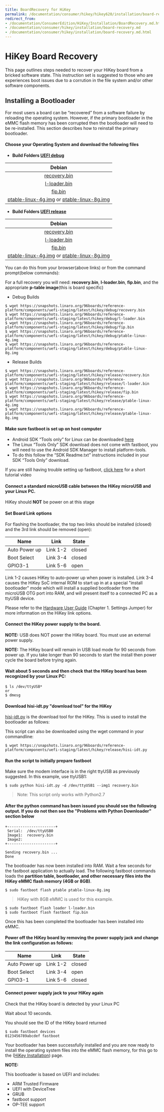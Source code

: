 ```yaml
---
title: BoardRecovery for HiKey
permalink: /documentation/consumer/hikey/hikey620/installation/board-recovery.md.html
redirect_from:
- /documentation/ConsumerEdition/HiKey/Installation/BoardRecovery.md.html
- /documentation/consumer/hikey/installation/board-recovery.md
- /documentation/consumer/hikey/installation/board-recovery.md.html
---
```

# HiKey Board Recovery

This page outlines steps needed to recover your HiKey board from a bricked software state. This instruction set is suggested to those who are experiences boot issues due to a corrution in the file system and/or other software components.

## Installing a Bootloader

For most users a board can be “recovered” from a software failure by reloading the operating system. However, if the primary bootloader in the eMMC flash memory has been corrupted then the bootloader will need to be re-installed. This section describes how to reinstall the primary bootloader.

#### Choose your Operating System and download the following files

- **Build Folders [UEFI debug](http://builds.96boards.org/snapshots/reference-platform/components/uefi-staging/latest/hikey/debug/)**

|  Debian                      |
|:----------------------------:|
| [recovery.bin](https://snapshots.linaro.org/96boards/reference-platform/components/uefi-staging/latest/hikey/debug/recovery.bin)  |  
| [l-loader.bin](https://snapshots.linaro.org/96boards/reference-platform/components/uefi-staging/latest/hikey/debug/l-loader.bin)  |  
|  [fip.bin](https://snapshots.linaro.org/96boards/reference-platform/components/uefi-staging/latest/hikey/debug/fip.bin)           |  
| [ptable-linux-4g.img](https://snapshots.linaro.org/96boards/reference-platform/components/uefi-staging/latest/hikey/debug/ptable-linux-4g.img) or [ptable-linux-8g.img](https://snapshots.linaro.org/96boards/reference-platform/components/uefi-staging/latest/hikey/debug/ptable-linux-8g.img)     |

- **Build Folders [UEFI release](http://builds.96boards.org/snapshots/reference-platform/components/uefi-staging/latest/hikey/debug/)**

|  Debian                      |
|:----------------------------:|
| [recovery.bin](https://snapshots.linaro.org/96boards/reference-platform/components/uefi-staging/latest/hikey/debug/recovery.bin)  |  
| [l-loader.bin](https://snapshots.linaro.org/96boards/reference-platform/components/uefi-staging/latest/hikey/debug/l-loader.bin)  |  
|  [fip.bin](https://snapshots.linaro.org/96boards/reference-platform/components/uefi-staging/latest/hikey/debug/fip.bin)           |  
| [ptable-linux-4g.img](https://snapshots.linaro.org/96boards/reference-platform/components/uefi-staging/latest/hikey/debug/ptable-linux-4g.img) or [ptable-linux-8g.img](https://snapshots.linaro.org/96boards/reference-platform/components/uefi-staging/latest/hikey/debug/ptable-linux-8g.img)     |

You can do this from your browser(above links) or from the command prompt(below commands):

For a full recovery you will need: **recovery.bin**, **l-loader.bin**, **fip.bin**, and the appropriate **p-table image**(this is board specific)

- Debug Builds
```shell
$ wget https://snapshots.linaro.org/96boards/reference-platform/components/uefi-staging/latest/hikey/debug/recovery.bin
$ wget https://snapshots.linaro.org/96boards/reference-platform/components/uefi-staging/latest/hikey/debug/l-loader.bin
$ wget https://snapshots.linaro.org/96boards/reference-platform/components/uefi-staging/latest/hikey/debug/fip.bin
$ wget https://snapshots.linaro.org/96boards/reference-platform/components/uefi-staging/latest/hikey/debug/ptable-linux-4g.img
$ wget https://snapshots.linaro.org/96boards/reference-platform/components/uefi-staging/latest/hikey/debug/ptable-linux-8g.img
```
- Release Builds
```shell
$ wget https://snapshots.linaro.org/96boards/reference-platform/components/uefi-staging/latest/hikey/release/recovery.bin
$ wget https://snapshots.linaro.org/96boards/reference-platform/components/uefi-staging/latest/hikey/release/l-loader.bin
$ wget https://snapshots.linaro.org/96boards/reference-platform/components/uefi-staging/latest/hikey/release/fip.bin
$ wget https://snapshots.linaro.org/96boards/reference-platform/components/uefi-staging/latest/hikey/release/ptable-linux-4g.img
$ wget https://snapshots.linaro.org/96boards/reference-platform/components/uefi-staging/latest/hikey/release/ptable-linux-8g.img
```

#### Make sure fastboot is set up on host computer

- Android SDK “Tools only” for Linux can be downloaded <a href="http://developer.android.com/sdk" target="_blank">here</a>
- The Linux “Tools Only” SDK download does not come with fastboot, you will need to use the Android SDK Manager to install platform-tools.
- To do this follow the “SDK Readme.txt” instructions included in your SDK “Tools Only” download.

If you are still having trouble setting up fastboot, <a href="https://youtu.be/W_zlydVBftA" target="_blank">click here</a> for a short tutorial video

#### Connect a standard microUSB cable between the HiKey microUSB and your Linux PC.

HiKey should **NOT** be power on at this stage

#### Set Board Link options

For flashing the bootloader, the top two links should be installed (closed) and the 3rd link should be removed (open):

Name | Link | State
---- | ---- | -----
Auto Power up | Link 1-2 | closed
Boot Select | Link 3-4 | closed
GPIO3-1 | Link 5-6 | open

Link 1-2 causes HiKey to auto-power up when power is installed. Link 3-4 causes the HiKey SoC internal ROM to start up in at a special "install bootloader" mode which will install a supplied bootloader from the microUSB OTG port into RAM, and will present itself to a connected PC as a ttyUSB device.

Please refer to the [Hardware User Guide](https://github.com/96boards/documentation/blob/master/consumer/hikey/hikey620/hardware-docs/HiKey_User_Guide_CircuitCo.pdf) (Chapter 1. Settings Jumper) for more information on the HiKey link options.

#### Connect the HiKey power supply to the board.

**NOTE:** USB does NOT power the HiKey board. You must use an external power supply.

**NOTE:** The HiKey board will remain in USB load mode for 90 seconds from power up. If you take longer than 90 seconds to start the install then power cycle the board before trying again.

#### Wait about 5 seconds and then check that the HiKey board has been recognized by your Linux PC:

```
$ ls /dev/ttyUSB*
or
$ dmesg
```

#### Download hisi-idt.py "download tool" for the HiKey

[hisi-idt.py](https://snapshots.linaro.org/96boards/reference-platform/components/uefi-staging/latest/hikey/debug/hisi-idt.py) is the download tool for the HiKey. This is used to install the bootloader as follows:

This script can also be downloaded using the wget command in your commandline:

```
$ wget https://snapshots.linaro.org/96boards/reference-platform/components/uefi-staging/latest/hikey/release/hisi-idt.py
```

#### Run the script to initially prepare fastboot

Make sure the modem interface is in the right ttyUSB as previously suggested. In this example, use ttyUSB1:

```
$ sudo python hisi-idt.py -d /dev/ttyUSB1 --img1 recovery.bin
```

> Note: This script only works with Python2.7

#### After the python command has been issued you should see the following output. If you do not then see the "Problems with Python Downloader" section below

```
+----------------------+
 Serial:  /dev/ttyUSB0
 Image1:  recovery.bin
 Image2:  
+----------------------+

Sending recovery.bin ...
Done
```

The bootloader has now been installed into RAM. Wait a few seconds for the fastboot application to actually load. The following fastboot commands
loads the **partition table, bootloader, and other necessary files into the HiKey eMMC flash memory (4GB or 8GB)**.


```
$ sudo fastboot flash ptable ptable-linux-8g.img
```
> HiKey with 8GB eMMC is used for this example.

```
$ sudo fastboot flash loader l-loader.bin
$ sudo fastboot flash fastboot fip.bin
```

Once this has been completed the bootloader has been installed into eMMC.

#### Power off the HiKey board by removing the power supply jack and change the link configuration as follows:

Name | Link | State
---- | ---- | -----
Auto Power up | Link 1-2 | closed
Boot Select | Link 3-4 | open
GPIO3-1 | Link 5-6 | closed

#### Connect power supply jack to your HiKey again

Check that the HiKey board is detected by your Linux PC

Wait about 10 seconds.

You should see the ID of the HiKey board returned

```
$ sudo fastboot devices
0123456789abcdef fastboot
```

Your bootloader has been successfully installed and you are now ready to install the operating system files into the eMMC flash memory, for this go to the ([HiKey Installation](README.md)) page.

**NOTE:**

This bootloader is based on UEFI and includes:
- ARM Trusted Firmware
- UEFI with DeviceTree
- GRUB
- fastboot support
- OP-TEE support
